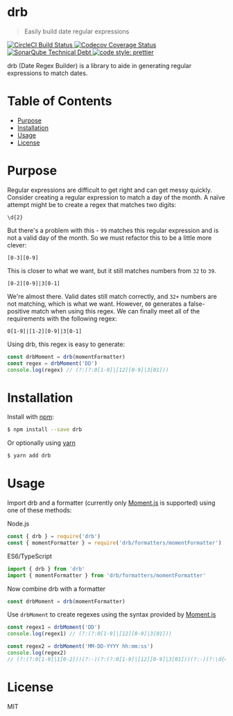 # drb <!-- omit in toc -->

> Easily build date regular expressions

<p>
  <a href="https://circleci.com/gh/mattpjohnson/drb">
    <img alt="CircleCI Build Status" src="https://img.shields.io/circleci/project/github/mattpjohnson/drb/master.svg?style=flat&label=CircleCI">
  </a>
  <a href="https://codecov.io/gh/mattpjohnson/drb">
    <img alt="Codecov Coverage Status" src="https://img.shields.io/codecov/c/gh/mattpjohnson/drb.svg?style=flat">
  </a>
  <a href="https://sonarcloud.io/dashboard?id=mattpjohnson_drb">
    <img alt="SonarQube Technical Debt" src="https://img.shields.io/sonar/http/sonarcloud.io/mattpjohnson_drb/tech_debt.svg?style=flat">
  </a>
  <a href="https://github.com/prettier/prettier#badge">
    <img alt="code style: prettier" src="https://img.shields.io/badge/code_style-prettier-ff69b4.svg?style=flat">
  </a>
</p>

drb (Date Regex Builder) is a library to aide in generating regular expressions to match dates.

# Table of Contents <!-- omit in toc -->

- [Purpose](#purpose)
- [Installation](#installation)
- [Usage](#usage)
- [License](#license)

# Purpose

Regular expressions are difficult to get right and can get messy quickly. Consider creating a regular expression to match a day of the month. A naïve attempt might be to create a regex that matches two digits:

```shell
\d{2}
```

But there's a problem with this - `99` matches this regular expression and is not a valid day of the month. So we must refactor this to be a little more clever:

```shell
[0-3][0-9]
```

This is closer to what we want, but it still matches numbers from `32` to `39`.

```shell
[0-2][0-9]|3[0-1]
```

We're almost there. Valid dates still match correctly, and `32+` numbers are not matching, which is what we want. However, `00` generates a false-positive match when using this regex. We can finally meet all of the requirements with the following regex:

```shell
0[1-9]|[1-2][0-9]|3[0-1]
```

Using drb, this regex is easy to generate:

```javascript
const drbMoment = drb(momentFormatter)
const regex = drbMoment('DD')
console.log(regex) // (?:(?:0[1-9]|[12][0-9]|3[01]))
```

# Installation

Install with [npm](https://npmjs.com):

```sh
$ npm install --save drb
```

Or optionally using [yarn](https://yarnpkg.com)

```sh
$ yarn add drb
```

# Usage

Import drb and a formatter (currently only [Moment.js](http://momentjs.com) is supported) using one of these methods:

Node.js

```javascript
const { drb } = require('drb')
const { momentFormatter } = require('drb/formatters/momentFormatter')
```

ES6/TypeScript

```javascript
import { drb } from 'drb'
import { momentFormatter } from 'drb/formatters/momentFormatter'
```

Now combine drb with a formatter

```javascript
const drbMoment = drb(momentFormatter)
```

Use `drbMoment` to create regexes using the syntax provided by [Moment.js](http://momentjs.com)

```javascript
const regex1 = drbMoment('DD')
console.log(regex1) // (?:(?:0[1-9]|[12][0-9]|3[01]))

const regex2 = drbMoment('MM-DD-YYYY hh:mm:ss')
console.log(regex2)
// (?:(?:0[1-9]|1[0-2]))(?:-)(?:(?:0[1-9]|[12][0-9]|3[01]))(?:-)(?:\d{4})(?: )(?:(?:0[1-9]|1[0-2]))(?::)(?:(?:0[0-9]|[1-5][0-9]))(?::)(?:(?:0[0-9]|[1-5][0-9]))
```

# License

MIT
